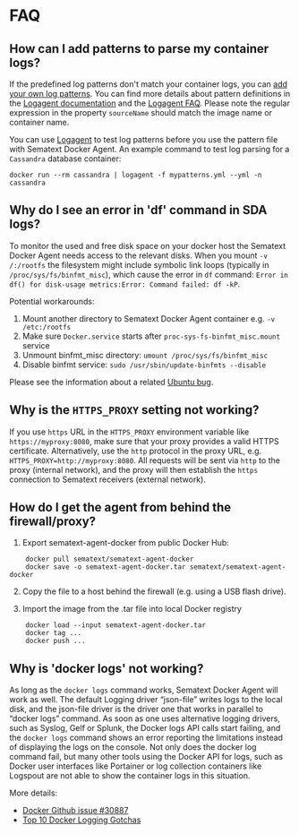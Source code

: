 # FAQ 

## How can I add patterns to parse my container logs?

If the predefined log patterns don't match your container logs, you can [add your own log patterns](https://sematext.com/docs/sematext-docker-agent/configuration/#add-patterns-for-log-parsing). 
You can find more details about pattern definitions in the [Logagent documentation](https://sematext.com/docs/logagent/parser/) and the [Logagent FAQ](https://sematext.com/docs/logagent/faq/). 
Please note the regular expression in the property `sourceName` should match the image name or container name.

You can use [Logagent](/docs/logagent) to test log patterns before you use the pattern file with Sematext Docker Agent. 
An example command to test log parsing for a `Cassandra` database container:
```
docker run --rm cassandra | logagent -f mypatterns.yml --yml -n cassandra
```

## Why do I see an error in 'df' command in SDA logs?

To monitor the used and free disk space on your docker host the Sematext Docker Agent needs access to the relevant disks.
When you mount `-v /:/rootfs` the filesystem might include symbolic link loops (typically in `/proc/sys/fs/binfmt_misc`), which cause the error in `df` command: `Error in df() for disk-usage metrics:Error: Command failed: df -kP`.

Potential workarounds: 

1. Mount another directory to Sematext Docker Agent container e.g. `-v /etc:/rootfs` 
2. Make sure `Docker.service` starts after `proc-sys-fs-binfmt_misc.mount` service 
3. Unmount binfmt_misc directory: `umount /proc/sys/fs/binfmt_misc`
4. Disable binfmt service: `sudo /usr/sbin/update-binfmts --disable`

Please see the information about a related [Ubuntu bug](https://bugs.launchpad.net/ubuntu/+source/systemd/+bug/1555760).

## Why is the `HTTPS_PROXY` setting not working?

If you use `https` URL in the `HTTPS_PROXY` environment variable like `https://myproxy:8080`, make sure that your proxy provides a valid HTTPS certificate. 
Alternatively, use the `http` protocol in the proxy URL, e.g. `HTTPS_PROXY=http://myproxy:8080`. 
All requests will be sent via `http` to the proxy (internal network), and the proxy will then establish the `https` connection to Sematext receivers (external network).  

## How do I get the agent from behind the firewall/proxy?   

1. Export sematext-agent-docker from public Docker Hub:

```
	docker pull sematext/sematext-agent-docker
	docker save -o sematext-agent-docker.tar sematext/sematext-agent-docker
```

2. Copy the file to a host behind the firewall (e.g. using a USB flash drive). 

3. Import the image from the .tar file into local Docker registry

```
	docker load --input sematext-agent-docker.tar
	docker tag ...
	docker push ...
```

## Why is 'docker logs' not working?   

As long as the `docker logs` command works, Sematext Docker Agent will work as well. 
The default Logging driver “json-file” writes logs to the local disk, and the json-file driver is the driver one that works in parallel to “docker logs” command. As soon as one uses alternative logging drivers, such as Syslog, Gelf or Splunk, the Docker logs API calls start failing, and the `docker logs` command shows an error reporting the limitations instead of displaying the logs on the console. Not only does the docker log command fail, but many other tools using the Docker API for logs, such as Docker user interfaces like Portainer or log collection containers like Logspout are not able to show the container logs in this situation.

More details: 

- [Docker Github issue #30887](https://github.com/moby/moby/issues/30887)
- [Top 10 Docker Logging Gotchas](https://sematext.com/blog/top-10-docker-logging-gotchas/)
